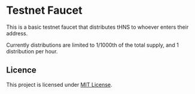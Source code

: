 # Testnet Faucet

This is a basic testnet faucet that distributes tHNS to whoever enters their address.

Currently distributions are limited to 1/1000th of the total supply, and 1 distribution per hour.


## Licence

This project is licensed under [MIT License](/LICENSE).
